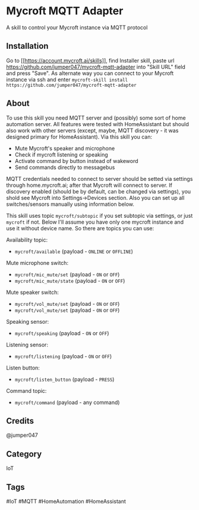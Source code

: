 # Mycroft MQTT Adapter
A skill to control your Mycroft instance via MQTT protocol

## Installation

Go to [[https://account.mycroft.ai/skills]], find Installer skill, paste url https://github.com/jumper047/mycroft-mqtt-adapter into "Skill URL" field and press "Save". As alternate way you can connect to your Mycroft instance via ssh and enter `mycroft-skill install https://github.com/jumper047/mycroft-mqtt-adapter`

## About 

To use this skill you need MQTT server and (possibly) some sort of home automation server. All features were tested with HomeAssistant but should also work with other servers (except, maybe, MQTT discovery - it was designed primary for HomeAssistant). Via this skill you can:

- Mute Mycroft's speaker and microphone
- Check if mycroft listening or speaking
- Activate command by button instead of wakeword
- Send commands directly to messagebus

MQTT credentials needed to connect to server should be setted via settings through home.mycroft.ai; after that Mycroft will connect to server. If discovery enabled (should be by default, can be changed via settings), you shold see Mycroft into Settings->Devices section. Also you can set up all switches/sensors manually using information below.

This skill uses topic `mycroft/subtopic` if you set subtopic via settings, or just `mycroft` if not. Below I'll assume you have only one mycroft instance and use it without device name. So there are topics you can use:

Availability topic:

- `mycroft/available` (payload - `ONLINE` or `OFFLINE`)

Mute microphone switch:

- `mycroft/mic_mute/set` (payload - `ON` or `OFF`)
- `mycroft/mic_mute/state` (payload - `ON` or `OFF`)

Mute speaker switch:

- `mycroft/vol_mute/set` (payload - `ON` or `OFF`)
- `mycroft/vol_mute/set` (payload - `ON` or `OFF`)

Speaking sensor:
- `mycroft/speaking` (payload - `ON` or `OFF`)

Listening sensor:
- `mycroft/listening` (payload - `ON` or `OFF`)

Listen button:
- `mycroft/listen_button` (payload - `PRESS`)

Command topic:
- `mycroft/command` (payload - any command)


 
## Credits 
@jumper047

## Category
IoT

## Tags
#IoT
#MQTT
#HomeAutomation
#HomeAssistant
